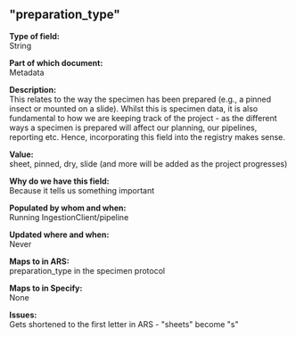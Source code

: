 ## "preparation_type"

**Type of field:**  
String  

**Part of which document:**  
Metadata

**Description:**  
This relates to the way the specimen has been prepared (e.g., a pinned insect or mounted on a slide). Whilst this is specimen data, it is also fundamental to how we are keeping track of the project - as the different ways a specimen is prepared will affect our planning, our pipelines, reporting etc. Hence, incorporating this field into the registry makes sense. 

**Value:**  
sheet, pinned, dry, slide (and more will be added as the project progresses)

**Why do we have this field:**  
Because it tells us something important  

**Populated by whom and when:**  
Running IngestionClient/pipeline

**Updated where and when:**  
Never

**Maps to in ARS:**  
preparation_type in the specimen protocol

**Maps to in Specify:**  
None

**Issues:**  
Gets shortened to the first letter in ARS - "sheets" become "s"

